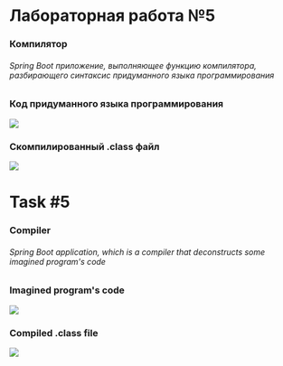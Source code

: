 # Лабораторная работа №5
### Компилятор

###### Spring Boot приложение, выполняющее функцию компилятора, разбирающего синтаксис придуманного языка программирования 

### Код придуманного языка программирования
![](https://github.com/beryanow/java_optimization_labs/blob/master/Lab_5%20(Compiler)/screenshots/Снимок%20экрана%202020-11-19%20в%2018.47.50.png?raw=true)
### Скомпилированный .class файл
![](https://github.com/beryanow/java_optimization_labs/blob/master/Lab_5%20(Compiler)/screenshots/Снимок%20экрана%202020-11-19%20в%2019.04.27.png?raw=true)

# Task #5
### Compiler

###### Spring Boot application, which is a compiler that deconstructs some imagined program's code   

### Imagined program's code
![](https://github.com/beryanow/java_optimization_labs/blob/master/Lab_5%20(Compiler)/screenshots/Снимок%20экрана%202020-11-19%20в%2018.47.50.png?raw=true)
### Compiled .class file
![](https://github.com/beryanow/java_optimization_labs/blob/master/Lab_5%20(Compiler)/screenshots/Снимок%20экрана%202020-11-19%20в%2019.04.27.png?raw=true)
